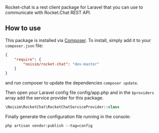 Rocket-chat is a rest client package for Laravel that you can use to communicate with Rocket.Chat REST API.

## How to use

This package is installed via [Composer](http://getcomposer.org/). To install, simply add it
to your `composer.json` file:

```json
{
    "require": {
        "noisim/rocket-chat": "dev-master"
    }
}
```

and run composer to update the dependencies `composer update`.

Then open your Laravel config file config/app.php and in the `$providers` array add the service provider for this package.

```php
\Noisim\RocketChat\RocketChatServiceProvider::class
```

Finally generate the configuration file running in the console:
```
php artisan vendor:publish --tag=config
```

